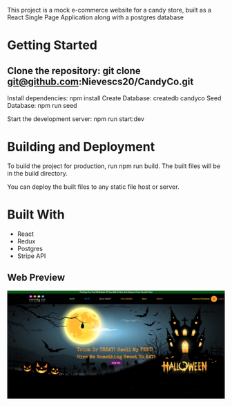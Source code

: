 This project is a mock e-commerce website for a candy store, built as a React Single Page Application along with a postgres database

# Getting Started
## Clone the repository: git clone git@github.com:Nievescs20/CandyCo.git
Install dependencies: npm install
Create Database: createdb candyco
Seed Database: npm run seed

Start the development server: npm run start:dev

# Building and Deployment
To build the project for production, run npm run build. The built files will be in the build directory.

You can deploy the built files to any static file host or server.

# Built With
- React
- Redux
- Postgres
- Stripe API

## Web Preview
![alt text](https://github.com/nievescs20/CandyCo/blob/main/public/HomeScreen.ScreenShot.png?raw=false)

